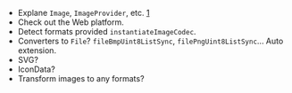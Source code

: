 - Explane `Image`, `ImageProvider`, etc. [1](https://stackoverflow.com/a/56431615/963948)
- Check out the Web platform.
- Detect formats provided `instantiateImageCodec`.
- Converters to `File`? `fileBmpUint8ListSync`, `filePngUint8ListSync`... Auto extension.
- SVG?
- IconData?
- Transform images to any formats?
